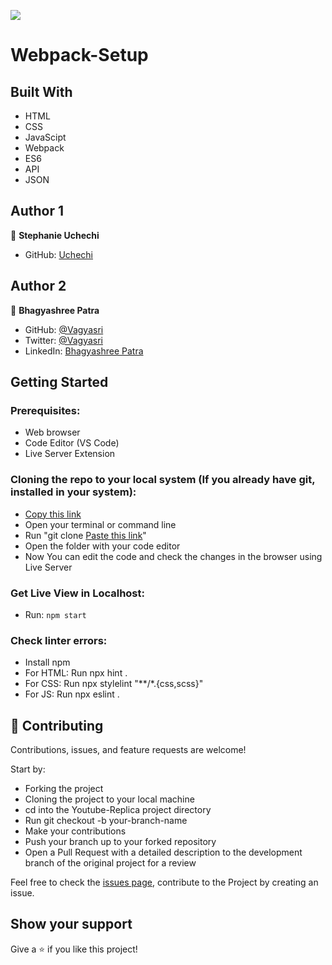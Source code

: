 ![](https://img.shields.io/badge/Microverse-blueviolet)

# Webpack-Setup

## Built With

- HTML
- CSS
- JavaScipt
- Webpack
- ES6
- API
- JSON

## Author 1

👤 **Stephanie Uchechi**

- GitHub: [Uchechi](https://github.com/Ugboaja-Uchechi/)

## Author 2

👤 **Bhagyashree Patra**

- GitHub: [@Vagyasri](https://github.com/Vagyasri)
- Twitter: [@Vagyasri](https://twitter.com/Vagyasri)
- LinkedIn: [Bhagyashree Patra](https://www.linkedin.com/in/bhagyashree-patra-029bb059/)

## Getting Started

### Prerequisites:

- Web browser
- Code Editor (VS Code)
- Live Server Extension

### Cloning the repo to your local system (If you already have git, installed in your system):

- [Copy this link](https://github.com/Vagyasri/Kanban.git)
- Open your terminal or command line
- Run "git clone [Paste this link](https://github.com/Vagyasri/Kanban.git)"
- Open the folder with your code editor
- Now You can edit the code and check the changes in the browser using Live Server

### Get Live View in Localhost:

- Run: `npm start`

### Check linter errors:

- Install npm
- For HTML: Run npx hint .
- For CSS: Run npx stylelint "**/*.{css,scss}"
- For JS: Run npx eslint .

## 🤝 Contributing

Contributions, issues, and feature requests are welcome!

Start by:

- Forking the project
- Cloning the project to your local machine
- cd into the Youtube-Replica project directory
- Run git checkout -b your-branch-name
- Make your contributions
- Push your branch up to your forked repository
- Open a Pull Request with a detailed description to the development branch of the original project for a review

Feel free to check the [issues page](https://github.com/Vagyasri/Kanban/issues), contribute to the Project by creating an issue.


## Show your support
Give a ⭐️ if you like this project!
